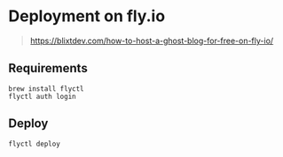 # Deployment on fly.io

> https://blixtdev.com/how-to-host-a-ghost-blog-for-free-on-fly-io/

## Requirements

```shell
brew install flyctl
flyctl auth login
```

## Deploy

```shell
flyctl deploy
```
